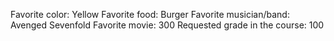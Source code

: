 Favorite color: Yellow
Favorite food: Burger
Favorite musician/band: Avenged Sevenfold 
Favorite movie: 300
Requested grade in the course: 100 
